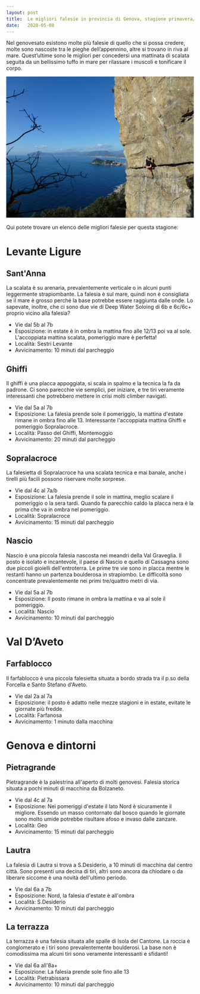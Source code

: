 ```yaml
---
layout: post
title:  Le migliori falesie in provincia di Genova, stagione primavera/estate
date:   2020-05-08
---
```


Nel genovesato esistono molte più falesie di quello che si possa credere, molte sono nascoste tra le pieghe dell’appennino, altre si trovano in riva al mare. Quest’ultime sono le migliori per concedersi una mattinata di scalata seguita da un bellissimo tuffo in mare per rilassare i muscoli e tonificare il corpo.

![Mannara Climbing](/assets/posts/mannara-climbing.jpeg)

Qui potete trovare un elenco delle migliori falesie per questa stagione:

# Levante Ligure

## Sant'Anna
La scalata è su arenaria, prevalentemente verticale o in alcuni punti leggermente strapiombante. La falesia è sul mare, quindi non è consigliata se il mare è grosso perché la base potrebbe essere raggiunta dalle onde.
Lo sapevate, inoltre, che ci sono due vie di Deep Water Soloing di 6b e 6c/6c+ proprio vicino alla falesia?

- Vie dal 5b al 7b
- Esposizione: in estate è in ombra la mattina fino alle 12/13 poi va al sole. L'accoppiata mattina scalata, pomeriggio mare è perfetta!
- Località: Sestri Levante
- Avvicinamento: 10 minuti dal parcheggio

## Ghiffi
Il ghiffi è una placca appoggiata, si scala in spalmo e la tecnica la fa da padrone. Ci sono parecchie vie semplici, per iniziare, e tre tiri veramente interessanti che potrebbero mettere in crisi molti climber navigati.

- Vie dal 5a al 7b
- Esposizione: La falesia prende sole il pomeriggio, la mattina d'estate rimane in ombra fino alle 13. Interessante l'accoppiata mattina Ghiffi e pomeriggio Sopralacroce.
- Località: Passo del Ghiffi, Montemoggio
- Avvicinamento: 20 minuti dal parcheggio

## Sopralacroce
La falesietta di Sopralacroce ha una scalata tecnica e mai banale, anche i tirelli più facili possono riservare molte sorprese.

- Vie dal 4c al 7a/b
- Esposizione: La falesia prende il sole in mattina, meglio scalare il pomeriggio o la sera tardi. Quando fa parecchio caldo la placca nera è la prima che va in ombra nel pomeriggio.
- Località: Sopralacroce
- Avvicinamento: 15 minuti dal parcheggio

## Nascio
Nascio è una piccola falesia nascosta nei meandri della Val Graveglia. Il posto è isolato e incantevole, il paese di Nascio e quello di Cassagna sono due piccoli gioielli dell'entroterra. Le prime tre vie sono in placca mentre le restanti hanno un partenza boulderosa in strapiombo. Le difficoltà sono concentrate prevalentemente nei primi tre/quattro metri di via.

- Vie dal 5a al 7b
- Esposizione: Il posto rimane in ombra la mattina e va al sole il pomeriggio.
- Località: Nascio
- Avvicinamento: 10 minuti dal parcheggio

# Val D’Aveto

## Farfablocco
Il farfablocco è una piccola falesietta situata a bordo strada tra il p.so della Forcella e Santo Stefano d'Aveto.

- Vie dal 2a al 7a
- Esposizione: il posto è adatto nelle mezze stagioni e in estate, evitate le giornate più fredde.
- Località: Farfanosa
- Avvicinamento: 1 minuto dalla macchina

# Genova e dintorni

## Pietragrande
Pietragrande è la palestrina all'aperto di molti genovesi. Falesia storica situata a pochi minuti di macchina da Bolzaneto.

- Vie dal 4c al 7a
- Esposizione: Nei pomeriggi d'estate il lato Nord è sicuramente il migliore. Essendo un masso contornato dal bosco quando le giornate sono molto umide potrebbe risultare afoso e invaso dalle zanzare.
- Località: Geo
- Avvicinamento: 15 minuti dal parcheggio

## Lautra
La falesia di Lautra si trova a S.Desiderio, a 10 minuti di macchina dal centro città. Sono presenti una decina di tiri, altri sono ancora da chiodare o da liberare siccome è una novità dell'ultimo periodo.

- Vie dal 6a a 7b
- Esposizione: Nord, la falesia d'estate è all'ombra
- Località: S.Desiderio
- Avvicinamento: 10 minuti dal parcheggio

## La terrazza
La terrazza è una falesia situata alle spalle di Isola del Cantone. La roccia è conglomerato e i tiri sono prevalentemente boulderosi. La base non è comodissima ma alcuni tiri sono veramente interessanti e sfidanti!

- Vie dal 6a all'8a+
- Esposizione: La falesia prende sole fino alle 13
- Località: Pietrabissara
- Avvicinamento: 10 minuti dal parcheggio
